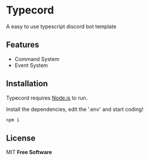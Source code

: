 # Typecord

A easy to use typescript discord bot template

## Features

- Command System
- Event System

## Installation

Typecord requires [Node.js](https://nodejs.org/) to run.

Install the dependencies, edit the '.env' and start coding!

```sh
npm i
```

## License

MIT
**Free Software**
